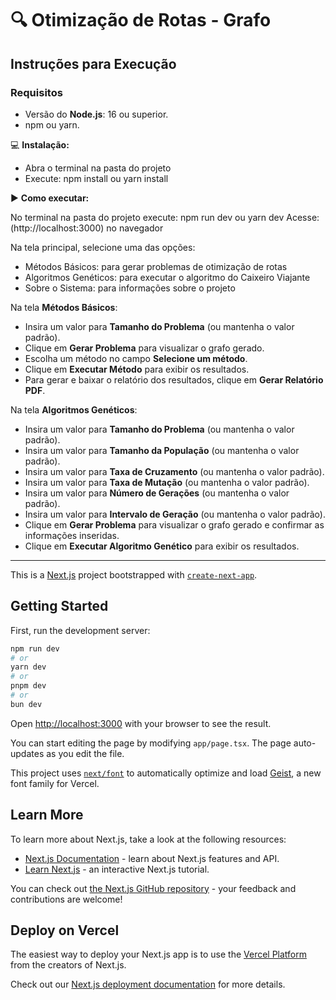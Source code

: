 # 🔍 Otimização de Rotas - Grafo

## Instruções para Execução

### Requisitos

- Versão do **Node.js**: 16 ou superior.
- npm ou yarn.

💻 **Instalação:**

- Abra o terminal na pasta do projeto
- Execute: npm install ou yarn install

▶️ **Como executar:**

No terminal na pasta do projeto execute: npm run dev ou yarn dev
Acesse: (http://localhost:3000) no navegador


Na tela principal, selecione uma das opções:
  * Métodos Básicos: para gerar problemas de otimização de rotas
  * Algoritmos Genéticos: para executar o algoritmo do Caixeiro Viajante
  * Sobre o Sistema: para informações sobre o projeto


Na tela **Métodos Básicos**:
- Insira um valor para **Tamanho do Problema** (ou mantenha o valor padrão).
- Clique em **Gerar Problema** para visualizar o grafo gerado.
- Escolha um método no campo **Selecione um método**.
- Clique em **Executar Método** para exibir os resultados.
- Para gerar e baixar o relatório dos resultados, clique em **Gerar Relatório PDF**.


Na tela **Algoritmos Genéticos**:
- Insira um valor para **Tamanho do Problema** (ou mantenha o valor padrão).
- Insira um valor para **Tamanho da População** (ou mantenha o valor padrão).
- Insira um valor para **Taxa de Cruzamento** (ou mantenha o valor padrão).
- Insira um valor para **Taxa de Mutação** (ou mantenha o valor padrão).
- Insira um valor para **Número de Gerações** (ou mantenha o valor padrão).
- Insira um valor para **Intervalo de Geração** (ou mantenha o valor padrão).
- Clique em **Gerar Problema** para visualizar o grafo gerado e confirmar as informações inseridas.
- Clique em **Executar Algoritmo Genético** para exibir os resultados.


---

This is a [Next.js](https://nextjs.org) project bootstrapped with [`create-next-app`](https://nextjs.org/docs/app/api-reference/cli/create-next-app).

## Getting Started

First, run the development server:

```bash
npm run dev
# or
yarn dev
# or
pnpm dev
# or
bun dev
```

Open [http://localhost:3000](http://localhost:3000) with your browser to see the result.

You can start editing the page by modifying `app/page.tsx`. The page auto-updates as you edit the file.

This project uses [`next/font`](https://nextjs.org/docs/app/building-your-application/optimizing/fonts) to automatically optimize and load [Geist](https://vercel.com/font), a new font family for Vercel.

## Learn More

To learn more about Next.js, take a look at the following resources:

- [Next.js Documentation](https://nextjs.org/docs) - learn about Next.js features and API.
- [Learn Next.js](https://nextjs.org/learn) - an interactive Next.js tutorial.

You can check out [the Next.js GitHub repository](https://github.com/vercel/next.js) - your feedback and contributions are welcome!

## Deploy on Vercel

The easiest way to deploy your Next.js app is to use the [Vercel Platform](https://vercel.com/new?utm_medium=default-template&filter=next.js&utm_source=create-next-app&utm_campaign=create-next-app-readme) from the creators of Next.js.

Check out our [Next.js deployment documentation](https://nextjs.org/docs/app/building-your-application/deploying) for more details.

